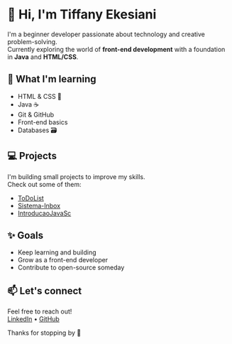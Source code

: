 # 👋 Hi, I'm Tiffany Ekesiani

I'm a beginner developer passionate about technology and creative problem-solving.  
Currently exploring the world of **front-end development** with a foundation in **Java** and **HTML/CSS**.

## 🌱 What I'm learning

- HTML & CSS 🎨  
- Java ☕  
- Git & GitHub  
- Front-end basics  
- Databases 🗃️

## 💻 Projects

I'm building small projects to improve my skills.  
Check out some of them:

- [ToDoList](https://github.com/seu-usuario/ToDoList)
- [Sistema-Inbox](https://github.com/seu-usuario/Sistema-Inbox)
- [IntroducaoJavaSc](https://github.com/seu-usuario/IntroducaoJavaSc)

## ✨ Goals

- Keep learning and building
- Grow as a front-end developer
- Contribute to open-source someday

## 📫 Let's connect

Feel free to reach out!  
[LinkedIn](https://www.linkedin.com/in/seu-usuario) • [GitHub](https://github.com/seu-usuario)


Thanks for stopping by 💜
